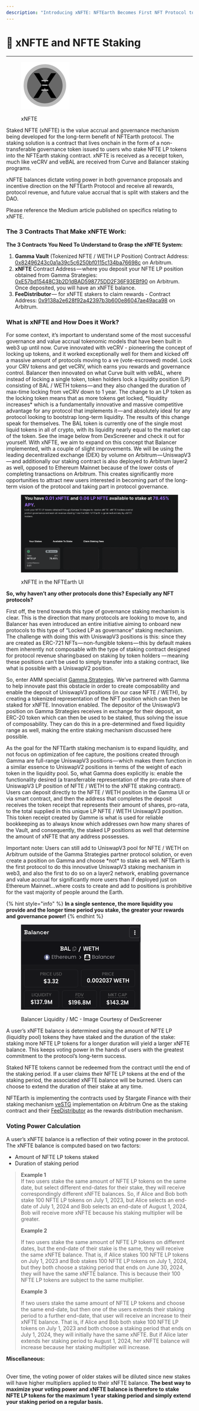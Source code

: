 ```yaml
---
description: "Introducing xNFTE: NFTEarth Becomes First NFT Protocol to Offer Real Yield From Staking and Revenue\_Sharing"
---
```


# 🚦 xNFTE and NFTE Staking

***

<figure><img src="../.gitbook/assets/xNFTE_Icon (1).png" alt=""><figcaption><p>xNFTE</p></figcaption></figure>

Staked NFTE (xNFTE) is the value accrual and governance mechanism being developed for the long-term benefit of NFTEarth protocol. The staking solution is a contract that lives onchain in the form of a non-transferable governance token issued to users who stake NFTE LP tokens into the NFTEarth staking contract. xNFTE is received as a receipt token, much like veCRV and veBAL are received from Curve and Balancer staking programs.&#x20;

xNFTE balances dictate voting power in both governance proposals and incentive direction on the NFTEarth Protocol and receive all rewards, protocol revenue, and future value accrual that is split with stakers and the DAO.

Please reference the Medium article published on specifics relating to xNFTE.

### The 3 Contracts That Make xNFTE Work:

**The 3 Contracts You Need To Understand to Grasp the xNFTE System:**

1. **Gamma Vault** (Tokenized NFTE / WETH LP Position) Contract Address: [0x82496243c0a1a39c5c6250bf0115c134ba76698c](https://arbiscan.io/address/0x82496243c0a1a39c5c6250bf0115c134ba76698c) on Arbitrum.
2. **xNFTE** Contract Address — where you deposit your NFTE LP position obtained from Gamma Strategies: [0xE57bd15448C3b2D1dBAD598775DD2F36F93EBf90](https://arbiscan.io/address/0xe57bd15448c3b2d1dbad598775dd2f36f93ebf90) on Arbitrum. Once deposited, you will have an xNFTE balance.
3. **FeeDistributor** — for xNFTE stakers to claim rewards - Contract Address: [0x9138a2e628f92a42397b3b600e86047ae49aca98](https://arbiscan.io/address/0x9138a2e628f92a42397b3b600e86047ae49aca98) on Arbitrum.

### What is xNFTE and How Does it Work?

For some context, it’s important to understand some of the most successful governance and value accrual tokenomic models that have been built in web3 up until now. Curve innovated with veCRV - pioneering the concept of locking up tokens, and it worked exceptionally well for them and kicked off a massive amount of protocols moving to a ve (vote-escrowed) model. Lock your CRV tokens and get veCRV, which earns you rewards and governance control. Balancer then innovated on what Curve built with veBAL, where instead of locking a single token, token holders lock a liquidity position (LP) consisting of BAL / WETH tokens — and they also changed the duration of max-time locking from veCRV down to 1 year. The change to an LP token as the locking token means that as more tokens get locked, \*liquidity increases\* which is a fundamentally innovative and massive competitive advantage for any protocol that implements it — and absolutely ideal for any protocol looking to bootstrap long-term liquidity. The results of this change speak for themselves. The BAL token is currently one of the single most liquid tokens in all of crypto, with its liquidity nearly equal to the market cap of the token. See the image below from DexScreener and check it out for yourself. With xNFTE, we aim to expand on this concept that Balancer implemented, with a couple of slight improvements. We will be using the leading decentralized exchange (DEX) by volume on Arbitrum — UniswapV3 — and additionally our staking contract is also deployed to Arbitrum layer2 as well, opposed to Ethereum Mainnet because of the lower costs of completing transactions on Arbitrum. This creates significantly more opportunities to attract new users interested in becoming part of the long-term vision of the protocol and taking part in protocol governance.

<figure><img src="../.gitbook/assets/xNFTE_Image.png" alt=""><figcaption><p>xNFTE in the NFTEarth UI</p></figcaption></figure>

**So, why haven’t any other protocols done this? Especially any NFT protocols?**

First off, the trend towards this type of governance staking mechanism is clear. This is the direction that many protocols are looking to move to, and Balancer has even introduced an entire initiative aiming to onboard new protocols to this type of “Locked LP as governance” staking mechanism. The challenge with doing this with UniswapV3 positions is this: since they are created as ERC-721 NFTs — non-fungible tokens — this by default makes them inherently not composable with the type of staking contract designed for protocol revenue sharing based on staking by token holders — meaning these positions can’t be used to simply transfer into a staking contract, like what is possible with a UniswapV2 position.

So, enter AMM specialist [Gamma Strategies](https://gamma.xyx/). We’ve partnered with Gamma to help innovate past this obstacle in order to create composability and enable the deposit of UniswapV3 positions (in our case NFTE / WETH), by creating a tokenized representation of the NFT position which can then be staked for xNFTE. Innovation enabled. The depositor of the UniswapV3 position on Gamma Strategies receives in exchange for their deposit, an ERC-20 token which can then be used to be staked, thus solving the issue of composability. They can do this in a pre-determined and fixed liquidity range as well, making the entire staking mechanism discussed here possible.

As the goal for the NFTEarth staking mechanism is to expand liquidity, and not focus on optimization of fee capture, the positions created through Gamma are full-range UniswapV3 positions — which makes them function in a similar essence to UniswapV2 positions in terms of the weight of each token in the liquidity pool. So, what Gamma does explicitly is: enable the functionality desired (a transferrable representation of the pro-rata share of UniswapV3 LP position of NFTE / WETH to the xNFTE staking contract). Users can deposit directly to the NFTE / WETH position in the Gamma UI or via smart contract, and then the address that completes the deposit receives the token receipt that represents their amount of shares, pro-rata, to the total supplied in this unique LP NFTE / WETH UniswapV3 position. This token receipt created by Gamme is what is used for reliable bookkeeping as to always know which addresses own how many shares of the Vault, and consequently, the staked LP positions as well that determine the amount of xNFTE that any address possesses.

Important note: Users can still add to UniswapV3 pool for NFTE / WETH on Arbitrum outside of the Gamma Strategies partner protocol solution, or even create a position on Gamma and choose \*not\* to stake as well. NFTEarth is the first protocol to do this innovative UniswapV3 staking mechanism in web3, and also the first to do so on a layer2 network, enabling governance and value accrual for significantly more users than if deployed just on Ethereum Mainnet…where costs to create and add to positions is prohibitive for the vast majority of people around the Earth.

{% hint style="info" %}
**In a single sentence, the more liquidity you provide and the longer time period you stake, the greater your rewards and governance power!**
{% endhint %}

<figure><img src="../.gitbook/assets/image.png" alt=""><figcaption><p>Balancer Liquidity / MC - Image Courtesy of DexScreener</p></figcaption></figure>

A user’s xNFTE balance is determined using the amount of NFTE LP (liquidity pool) tokens they have staked and the duration of the stake: staking more NFTE LP tokens for a longer duration will yield a larger xNFTE balance. This keeps voting power in the hands of users with the greatest commitment to the protocol’s long-term success.

Staked NFTE tokens cannot be redeemed from the contract until the end of the staking period. If a user claims their NFTE LP tokens at the end of the staking period, the associated xNFTE balance will be burned. Users can choose to extend the duration of their stake at any time.

NFTEarth is implementing the contracts used by Stargate Finance with their staking mechanism [veSTG](https://arbiscan.io/address/0xfBd849E6007f9BC3CC2D6Eb159c045B8dc660268) implementation on Arbitrum One as the staking contract and their [FeeDistributor](https://arbiscan.io/address/0xaf667811a7edcd5b0066cd4ca0da51637db76d09) as the rewards distribution mechanism.&#x20;

### Voting Power Calculation

A user’s xNFTE balance is a reflection of their voting power in the protocol. The xNFTE balance is computed based on two factors:

* Amount of NFTE LP tokens staked
* Duration of staking period

> **Example 1**\
> If two users stake the same amount of NFTE LP tokens on the same date, but select different end-dates for their stake, they will receive correspondingly different xNFTE balances. So, if Alice and Bob both stake 100 NFTE LP tokens on July 1, 2023, but Alice selects an end-date of July 1, 2024 and Bob selects an end-date of August 1, 2024, Bob will receive more xNFTE because his staking multiplier will be greater.
>
> **Example 2**
>
> If two users stake the same amount of NFTE LP tokens on different dates, but the end-date of their stake is the same, they will receive the same xNFTE balance. That is, if Alice stakes 100 NFTE LP tokens on July 1, 2023 and Bob stakes 100 NFTE LP tokens on July 1, 2024, but they both choose a staking period that ends on June 30, 2024, they will have the same xNFTE balance. This is because their 100 NFTE LP tokens are subject to the same multiplier.
>
> **Example 3**
>
> If two users stake the same amount of NFTE LP tokens and choose the same end-date, but then one of the users extends their staking period to a further end-date, that user will receive an increase to their xNFTE balance. That is, if Alice and Bob both stake 100 NFTE LP tokens on July 1, 2023 and both choose a staking period that ends on July 1, 2024, they will initially have the same xNFTE. But if Alice later extends her staking period to August 1, 2024, her xNFTE balance will increase because her staking multiplier will increase.



**Miscellaneous:**&#x20;

\
Over time, the voting power of older stakes will be diluted since new stakes will have higher multipliers applied to their xNFTE balance. **The best way to maximize your voting power and xNFTE balance is therefore to stake NFTE LP tokens for the maximum 1 year staking period and simply extend your staking period on a regular basis.**
